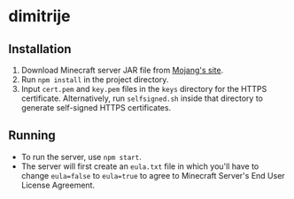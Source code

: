 # dimitrije

## Installation
1. Download Minecraft server JAR file from [Mojang's site](https://minecraft.net/en-us/download/server/).
2. Run `npm install` in the project directory.
3. Input `cert.pem` and `key.pem` files in the `keys` directory for the HTTPS certificate. Alternatively, run `selfsigned.sh` inside that directory to generate self-signed HTTPS certificates.

## Running
- To run the server, use `npm start`.
- The server will first create an `eula.txt` file in which you'll have to change `eula=false` to `eula=true` to agree to Minecraft Server's End User License Agreement.
